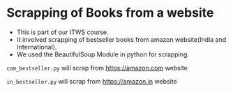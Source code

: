 # Scrapping of Books from a website
- This is part of our ITWS course. 
- It involved scrapping of bestseller books from amazon website(India and International).
- We used the BeautifulSoup Module in python for scrapping.

`com_bestseller.py` will scrap from https://amazon.com website

`in_bestseller.py` will scrap from https://amazon.in website
